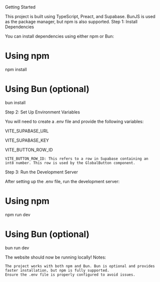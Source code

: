 Getting Started

This project is built using TypeScript, Preact, and Supabase. BunJS is used as the package manager, but npm is also supported.
Step 1: Install Dependencies

You can install dependencies using either npm or Bun:

# Using npm
npm install 

# Using Bun (optional)
bun install 

Step 2: Set Up Environment Variables

You will need to create a .env file and provide the following variables:

VITE_SUPABASE_URL

VITE_SUPABASE_KEY

VITE_BUTTON_ROW_ID

    VITE_BUTTON_ROW_ID: This refers to a row in Supabase containing an int8 number. This row is used by the GlobalButton component.

Step 3: Run the Development Server

After setting up the .env file, run the development server:

# Using npm
npm run dev 

# Using Bun (optional)
bun run dev

The website should now be running locally!
Notes:

    The project works with both npm and Bun. Bun is optional and provides faster installation, but npm is fully supported.
    Ensure the .env file is properly configured to avoid issues.
